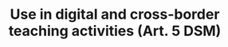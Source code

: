 ---
title: "Use in digital and cross-border teaching activities (Art. 5 DSM)"
short: "dsm5"
draft: "false"
summary: "This (mandatory) exception or limitation allows digital uses of works and other protected subject matter carried out under the responsibility of educational establishments, for the purpose of illustration for teaching, to the extent justified by such purpose. Commercial purposes are excluded. The particular rights (e.g. reproduction) covered vary according to the type of material used. Both onsite and remote activities are allowed, but the latter can only take place through secure electronic environments, accessible only by the teaching staff, students and pupils of the educational establishment. Member States are free to decide if the permitted uses are subject to compensation, and if the exception applies when suitable licenses covering the needs and specificities of educational establishments are easily available in the market. The exception cannot, however, be overridden by contract."
more: "The recitals clarify that illustration for teaching includes uses that support, enrich or complement the teaching and uses in examinations."
linklaw: "https://eur-lex.europa.eu/legal-content/EN/TXT/?uri=CELEX%3A32019L0790#005"
---